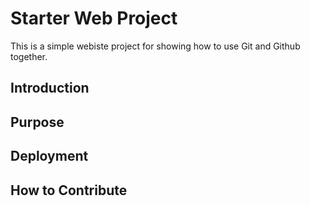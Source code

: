 # Starter Web Project

This is a simple webiste project for showing how to use Git and Github together.

## Introduction

## Purpose

## Deployment

## How to Contribute
